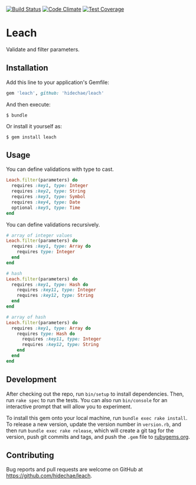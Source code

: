 [![Build Status](https://travis-ci.org/hidechae/leach.svg?branch=master)](https://travis-ci.org/hidechae/leach)
[![Code Climate](https://codeclimate.com/github/hidechae/leach/badges/gpa.svg)](https://codeclimate.com/github/hidechae/leach)
[![Test Coverage](https://codeclimate.com/github/hidechae/leach/badges/coverage.svg)](https://codeclimate.com/github/hidechae/leach/coverage)

# Leach

Validate and filter parameters.

## Installation

Add this line to your application's Gemfile:

```ruby
gem 'leach', github: 'hidechae/leach'
```

And then execute:

    $ bundle

Or install it yourself as:

    $ gem install leach

## Usage

You can define validations with type to cast.

```ruby
Leach.filter(parameters) do
  requires :key1, type: Integer
  requires :key2, type: String
  requires :key3, type: Symbol
  requires :key4, type: Date
  optional :key5, type: Time
end
```

You can define validations recursively.

```ruby
# array of integer values
Leach.filter(parameters) do
  requires :key1, type: Array do
    requires type: Integer
  end
end

# hash
Leach.filter(parameters) do
  requires :key1, type: Hash do
    requires :key11, type: Integer
    requires :key12, type: String
  end
end

# array of hash
Leach.filter(parameters) do
  requires :key1, type: Array do
    requires type: Hash do
      requires :key11, type: Integer
      requires :key12, type: String
    end
  end
end
```

## Development

After checking out the repo, run `bin/setup` to install dependencies. Then, run `rake spec` to run the tests. You can also run `bin/console` for an interactive prompt that will allow you to experiment.

To install this gem onto your local machine, run `bundle exec rake install`. To release a new version, update the version number in `version.rb`, and then run `bundle exec rake release`, which will create a git tag for the version, push git commits and tags, and push the `.gem` file to [rubygems.org](https://rubygems.org).

## Contributing

Bug reports and pull requests are welcome on GitHub at https://github.com/hidechae/leach.

